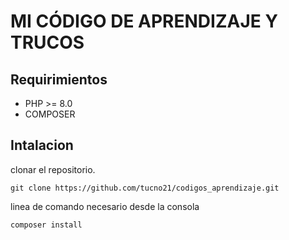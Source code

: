 # MI CÓDIGO DE APRENDIZAJE Y TRUCOS

## Requirimientos

- PHP >= 8.0
- COMPOSER

## Intalacion

clonar el repositorio.

```
git clone https://github.com/tucno21/codigos_aprendizaje.git
```

linea de comando necesario desde la consola

```
composer install
```
